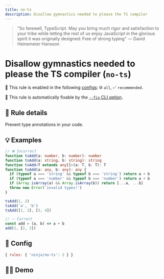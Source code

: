 ```yaml
---
title: no-ts
description: Disallow gymnastics needed to please the TS compiler
---
```


<script setup lang="ts">
import CodeEditor from '../../.vitepress/theme/components/code-editor.vue';
import {ruleName, presetConfigs, initialText} from '../../src/sample-code/no-ts';
</script>

> "So farewell, TypeScript. May you bring much rigor and satisfaction to your
> tribe while letting the rest of us enjoy JavaScript in the glorious spirit it
> was originally designed: Free of strong typing" — David Heinemeier Hansson

# Disallow gymnastics needed to please the TS compiler (`no-ts`)

💼 This rule is enabled in the following [configs](/configs/): 🌐 `all`, ✅
`recommended`.

🔧 This rule is automatically fixable by the
[`--fix` CLI option](https://eslint.org/docs/latest/user-guide/command-line-interface#--fix).

<!-- end auto-generated rule header -->

## 📖 Rule details

Prevent type annotations in your code.

## 💡 Examples

```ts
// ❌ Incorrect
function tsAdd(a: number, b: number): number
function tsAdd(a: string, b: string): string
function tsAdd<T extends any[]>(a: T, b: T): T
function tsAdd(a: any, b: any): any {
  if (typeof a === 'string' && typeof b === 'string') return a + b
  if (typeof a === 'number' && typeof b === 'number') return a + b
  if (Array.isArray(a) && Array.isArray(b)) return [...a, ...b]
  throw new Error('invalid types!')
}

tsAdd(1, 2)
tsAdd('a', 'b')
tsAdd([1, 2], [3, 4])

// ✅ Correct
const add = (a, b) => a + b
add(1, [2, 3])
```

## 🔧 Config

```js
{ rules: { 'ninja/no-ts': 2 } }
```

## 🧑‍💻 Demo

<CodeEditor :rule="ruleName" :text="initialText" :presetConfigs="presetConfigs" />
